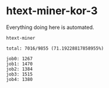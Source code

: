 # htext-miner-kor-3

Everything doing here is automated.

```
htext-miner

total: 7016/9855 (71.19228817858955%)

job0: 1267
job1: 1470
job2: 1384
job3: 1515
job4: 1380
```